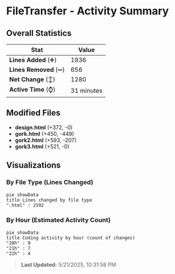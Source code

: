 # FileTransfer - Activity Summary 

## Overall Statistics

| Stat                   | Value                                                             |
| ---------------------- | ----------------------------------------------------------------- |
| **Lines Added** (➕)   | 1936                                          |
| **Lines Removed** (➖) | 656                                        |
| **Net Change** (↕)    | 1280                |
| **Active Time** (⌚)   | 31 minutes |


## Modified Files
- **design.html** (+372, -0)
- **gork.html** (+450, -449)
- **gork2.html** (+593, -207)
- **gork3.html** (+521, -0)

## Visualizations

### By File Type (Lines Changed)

```mermaid
pie showData
title Lines changed by file type
".html" : 2592
```

### By Hour (Estimated Activity Count)

```mermaid
pie showData
title Coding activity by hour (count of changes)
"20h" : 9
"21h" : 7
"22h" : 4
```


> **Last Updated:** 5/21/2025, 10:31:58 PM